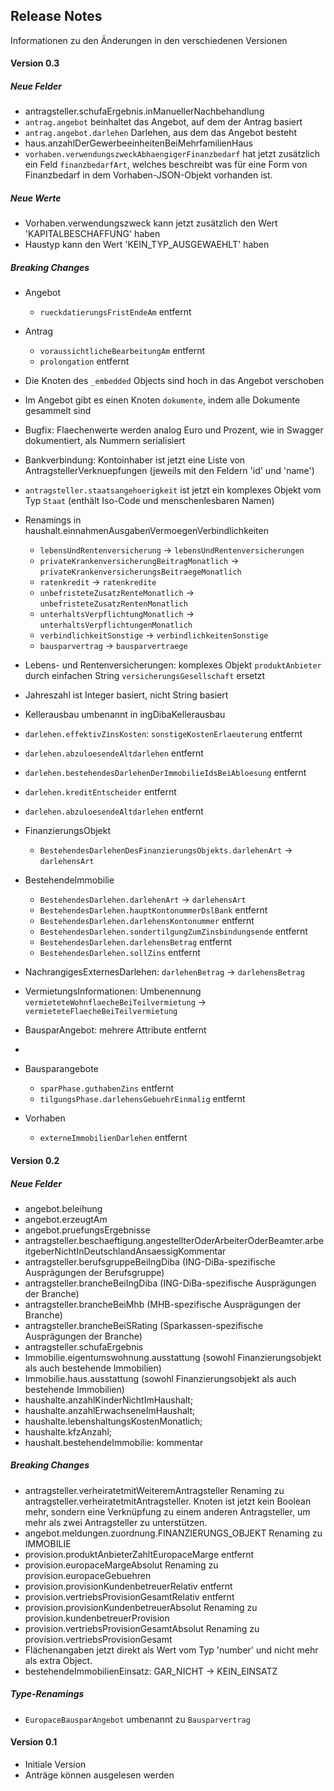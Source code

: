 ## Release Notes

Informationen zu den Änderungen in den verschiedenen Versionen

#### Version 0.3

##### Neue Felder

* antragsteller.schufaErgebnis.inManuellerNachbehandlung
* `antrag.angebot` beinhaltet das Angebot, auf dem der Antrag basiert
* `antrag.angebot.darlehen` Darlehen, aus dem das Angebot besteht
* haus.anzahlDerGewerbeeinheitenBeiMehrfamilienHaus
* `vorhaben.verwendungszweckAbhaengigerFinanzbedarf` hat jetzt zusätzlich ein Feld `finanzbedarfArt`, welches beschreibt was für
  eine Form von Finanzbedarf in dem Vorhaben-JSON-Objekt vorhanden ist.

##### Neue Werte

* Vorhaben.verwendungszweck kann jetzt zusätzlich den Wert 'KAPITALBESCHAFFUNG' haben
* Haustyp kann den Wert 'KEIN_TYP_AUSGEWAEHLT' haben

##### Breaking Changes

* Angebot
  * `rueckdatierungsFristEndeAm` entfernt

* Antrag
  * `voraussichtlicheBearbeitungAm` entfernt
  * `prolongation` entfernt

* Die Knoten des `_embedded` Objects sind hoch in das Angebot verschoben
* Im Angebot gibt es einen Knoten `dokumente`, indem alle Dokumente gesammelt sind 
* Bugfix: Flaechenwerte werden analog Euro und Prozent, wie in Swagger dokumentiert, als Nummern serialisiert
* Bankverbindung: Kontoinhaber ist jetzt eine Liste von AntragstellerVerknuepfungen (jeweils mit den Feldern 'id' und 'name')
* `antragsteller.staatsangehoerigkeit` ist jetzt ein komplexes Objekt vom Typ `Staat` (enthält Iso-Code und menschenlesbaren Namen) 
* Renamings in haushalt.einnahmenAusgabenVermoegenVerbindlichkeiten
  * `lebensUndRentenversicherung` -> `lebensUndRentenversicherungen` 
  * `privateKrankenversicherungBeitragMonatlich` -> `privateKrankenversicherungsBeitraegeMonatlich` 
  * `ratenkredit` -> `ratenkredite`
  * `unbefristeteZusatzRenteMonatlich` -> `unbefristeteZusatzRentenMonatlich`
  * `unterhaltsVerpflichtungMonatlich` -> `unterhaltsVerpflichtungenMonatlich`
  * `verbindlichkeitSonstige` -> `verbindlichkeitenSonstige`
  * `bausparvertrag` -> `bausparvertraege`
* Lebens- und Rentenversicherungen: komplexes Objekt `produktAnbieter` durch einfachen String `versicherungsGesellschaft` ersetzt
* Jahreszahl ist Integer basiert, nicht String basiert
* Kellerausbau umbenannt in ingDibaKellerausbau
* `darlehen.effektivZinsKosten`: `sonstigeKostenErlaeuterung` entfernt 
* `darlehen.abzuloesendeAltdarlehen` entfernt 
* `darlehen.bestehendesDarlehenDerImmobilieIdsBeiAbloesung` entfernt 
* `darlehen.kreditEntscheider` entfernt 
* `darlehen.abzuloesendeAltdarlehen` entfernt 
 
* FinanzierungsObjekt
  * `BestehendesDarlehenDesFinanzierungsObjekts.darlehenArt` -> `darlehensArt`
* BestehendeImmobilie
  * `BestehendesDarlehen.darlehenArt` -> `darlehensArt`
  * `BestehendesDarlehen.hauptKontonummerDslBank` entfernt
  * `BestehendesDarlehen.darlehensKontonummer` entfernt
  * `BestehendesDarlehen.sondertilgungZumZinsbindungsende` entfernt
  * `BestehendesDarlehen.darlehensBetrag` entfernt
  * `BestehendesDarlehen.sollZins` entfernt
* NachrangigesExternesDarlehen: `darlehenBetrag` -> `darlehensBetrag`
* VermietungsInformationen: Umbenennung `vermieteteWohnflaecheBeiTeilvermietung` -> `vermieteteFlaecheBeiTeilvermietung`
* BausparAngebot: mehrere Attribute entfernt
*

* Bausparangebote
  * `sparPhase.guthabenZins` entfernt
  * `tilgungsPhase.darlehensGebuehrEinmalig` entfernt
  
* Vorhaben
  * `externeImmobilienDarlehen` entfernt
  
#### Version 0.2


##### Neue Felder

* angebot.beleihung
* angebot.erzeugtAm
* angebot.pruefungsErgebnisse
* antragsteller.beschaeftigung.angestellterOderArbeiterOderBeamter.arbeitgeberNichtInDeutschlandAnsaessigKommentar
* antragsteller.berufsgruppeBeiIngDiba (ING-DiBa-spezifische Ausprägungen der Berufsgruppe)
* antragsteller.brancheBeiIngDiba (ING-DiBa-spezifische Ausprägungen der Branche)
* antragsteller.brancheBeiMhb (MHB-spezifische Ausprägungen der Branche)
* antragsteller.brancheBeiSRating (Sparkassen-spezifische Ausprägungen der Branche)
* antragsteller.schufaErgebnis
* Immobilie.eigentumswohnung.ausstattung (sowohl Finanzierungsobjekt als auch bestehende Immobilien)
* Immobilie.haus.ausstattung (sowohl Finanzierungsobjekt als auch bestehende Immobilien)
* haushalte.anzahlKinderNichtImHaushalt;
* haushalte.anzahlErwachseneImHaushalt;
* haushalte.lebenshaltungsKostenMonatlich;
* haushalte.kfzAnzahl;
* haushalt.bestehendeImmobilie: kommentar

##### Breaking Changes

* antragsteller.verheiratetmitWeiteremAntragsteller Renaming zu antragsteller.verheiratetmitAntragsteller. Knoten ist jetzt kein Boolean mehr, sondern eine Verknüpfung zu einem anderen Antragsteller, um mehr als zwei Antragsteller zu unterstützen.
* angebot.meldungen.zuordnung.FINANZIERUNGS_OBJEKT Renaming zu IMMOBILIE 
* provision.produktAnbieterZahltEuropaceMarge entfernt
* provision.europaceMargeAbsolut Renaming zu provision.europaceGebuehren
* provision.provisionKundenbetreuerRelativ entfernt
* provision.vertriebsProvisionGesamtRelativ entfernt
* provision.provisionKundenbetreuerAbsolut Renaming zu provision.kundenbetreuerProvision
* provision.vertriebsProvisionGesamtAbsolut Renaming zu provision.vertriebsProvisionGesamt
* Flächenangaben jetzt direkt als Wert vom Typ 'number' und nicht mehr als extra Object.
* bestehendeImmobilienEinsatz: GAR_NICHT -> KEIN_EINSATZ

##### Type-Renamings
* `EuropaceBausparAngebot` umbenannt zu `Bausparvertrag`

#### Version 0.1

* Initiale Version 
* Anträge können ausgelesen werden

